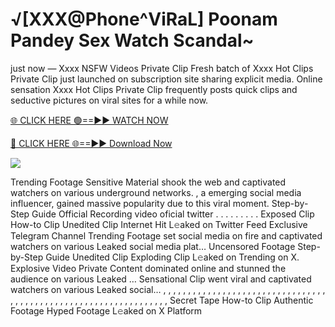 # √[XXX@Phone^ViRaL] Poonam Pandey Sex Watch Scandal~

just now — Xxxx NSFW Videos Private Clip Fresh batch of Xxxx Hot Clips Private Clip just launched on subscription site sharing explicit media. Online sensation Xxxx Hot Clips Private Clip frequently posts quick clips and seductive pictures on viral sites for a while now.

[🌐 CLICK HERE 🟢==►► WATCH NOW](https://tinyurl.com/topvvv?st=viral&si=gh)

[🔴 CLICK HERE 🌐==►► Download Now](https://tinyurl.com/topvvv?st=viral&si=gh)

[![](https://t4.ftcdn.net/jpg/00/89/87/57/360_F_89875724_hMf6q0pOUbIm38tYOeJTOKDftmRMQnny.jpg)](https://tinyurl.com/topvvv?st=viral&si=gh)

Trending Footage Sensitive Material shook the web and captivated watchers on various underground networks. , a emerging social media influencer, gained massive popularity due to this viral moment. Step-by-Step Guide Official Recording video oficial twitter . . . . . . . . . Exposed Clip How-to Clip Unedited Clip Internet Hit L𝚎aked on Twitter Feed Exclusive Telegram Channel Trending Footage set social media on fire and captivated watchers on various Leaked social media plat… Uncensored Footage Step-by-Step Guide Unedited Clip Exploding Clip L𝚎aked on Trending on X. Explosive Video Private Content dominated online and stunned the audience on various Leaked … Sensational Clip went viral and captivated watchers on various Leaked social… , , , , , , , , , , , , , , , , , , , , , , , , , , , , , , , , , , , , , , , , , , , , , , , , , , , , , , , , , , , , , , , , , Secret Tape How-to Clip Authentic Footage Hyped Footage L𝚎aked on X Platform
